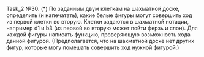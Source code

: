 Task_2 №30. (*) По заданным двум клеткам на шахматной доске, определить (и напечатать), какие белые фигуры могут совершить ход из первой клетки во вторую. 
Клетки задаются в шахматной нотации, например d1 и b3 (из первой во вторую может пойти ферзь и слон). Для каждой фигуры написать функцию, 
проверяющую возможность хода данной фигурой. (Предполагается, что на шахматной доске нет других фигур, которые могу помешать совершить ход нужной фигурой.)
